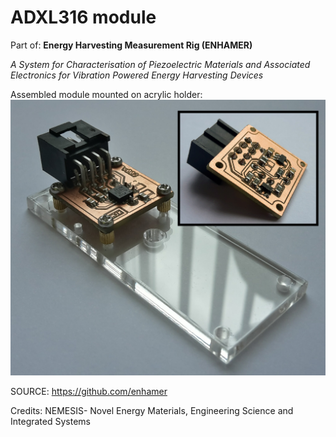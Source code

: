 # ADXL316 module
Part of:
**Energy Harvesting Measurement Rig (ENHAMER)**

*A System for Characterisation of Piezoelectric Materials and Associated Electronics for Vibration Powered Energy Harvesting Devices*

Assembled module mounted on acrylic holder:
![ADXL316 module](_img/ADXL316-module-acrylic_holder.png)



SOURCE: https://github.com/enhamer

Credits: NEMESIS- Novel Energy Materials, Engineering Science and Integrated Systems